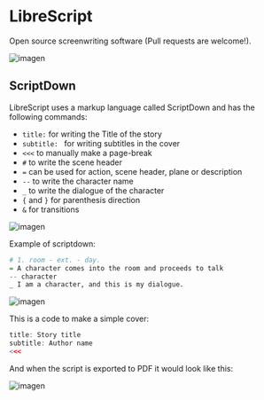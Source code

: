 # LibreScript
Open source screenwriting software (Pull requests are welcome!).

![imagen](https://github.com/Kuvrot/LibreScript/assets/23508114/128d9342-d9f1-48ad-8025-28f96a4788e7)

## ScriptDown
LibreScript uses a markup language called ScriptDown and has the following commands:
- `title:` for writing the Title of the story
- `subtitle: ` for writing subtitles in the cover
- `<<<` to manually make a page-break
- `#` to write the scene header
- `=` can be used for action, scene header, plane or description
- `--` to write the character name
- `_` to write the dialogue of the character
- `{` and `}` for parenthesis direction
- `&` for transitions

![imagen](https://github.com/Kuvrot/LibreScript/assets/23508114/0683b712-8458-4338-8b82-e7ec8fd01def)


Example of scriptdown:
```r
# 1. room - ext. - day.
= A character comes into the room and proceeds to talk
-- character
_ I am a character, and this is my dialogue.
```

![imagen](https://github.com/Kuvrot/LibreScript/assets/23508114/eda65dcd-13af-4aac-b0c9-53e6f0fd1d8e)



This is a code to make a simple cover:
```r
title: Story title
subtitle: Author name
<<<		
```

And when the script is exported to PDF it would look like this:

![imagen](https://github.com/Kuvrot/LibreScript/assets/23508114/028ee66f-c0ed-4c57-bea7-26d5fa8b700c)



